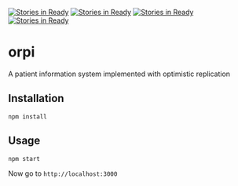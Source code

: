 [![Stories in Ready](https://badge.waffle.io/preview-code/frontend.png?label=ready&title=Ready)](https://waffle.io/preview-code/frontend)
[![Stories in Ready](https://badge.waffle.io/preview-code/frontend.png?label=ready&title=Ready)](https://waffle.io/preview-code/frontend)
[![Stories in Ready](https://badge.waffle.io/preview-code/frontend.png?label=ready&title=Ready)](https://waffle.io/preview-code/frontend)
[![Stories in Ready](https://badge.waffle.io/hotpi/frontend.png?label=ready&title=Ready)](https://waffle.io/hotpi/frontend)
# orpi
A patient information system implemented with optimistic replication

## Installation
```
npm install 
```

## Usage

```
npm start
```

Now go to `http://localhost:3000`